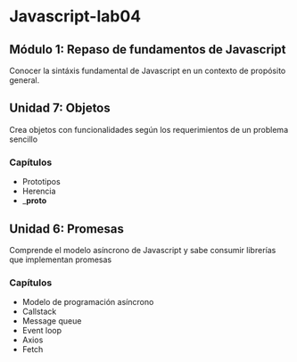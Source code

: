 # Javascript-lab04

## Módulo 1: Repaso de fundamentos de Javascript
  Conocer la sintáxis fundamental de Javascript en un contexto de propósito general.

## Unidad 7: Objetos
  Crea objetos con funcionalidades según los requerimientos de un problema sencillo
### Capítulos
  - Prototipos
  - Herencia
  - ___proto__

## Unidad 6: Promesas
  Comprende el modelo asíncrono de Javascript y sabe consumir librerías que implementan promesas
### Capítulos
  - Modelo de programación asíncrono
  - Callstack
  - Message queue
  - Event loop
  - Axios
  - Fetch
